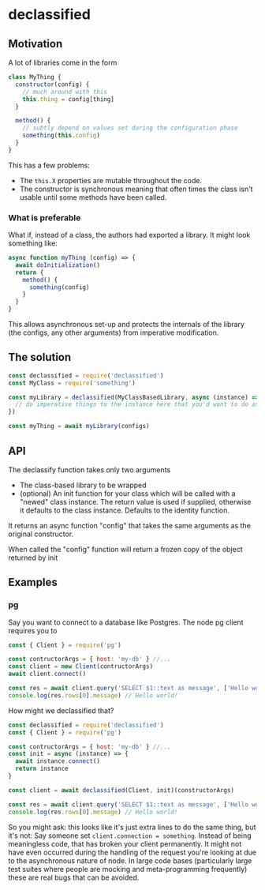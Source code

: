 # declassified
## Motivation
A lot of libraries come in the form
```js
class MyThing {
  constructor(config) {
    // much around with this
    this.thing = config[thing]
  }

  method() {
    // subtly depend on values set during the configuration phase
    something(this.config)
  }
}
```

This has a few problems:
- The `this.X` properties are mutable throughout the code.
- The constructor is synchronous meaning that often times the class isn't usable until some methods have been called.

### What is preferable
What if, instead of a class, the authors had exported a library.  It might look something like:
```js
async function myThing (config) => {
  await doInitialization()
  return {
    method() {
      something(config)
    }
  }
}
```

This allows asynchronous set-up and protects the internals of the library (the configs, any other arguments) from imperative modification.

## The solution
```js
const declassified = require('declassified')
const MyClass = require('something')

const myLibrary = declassified(MyClassBasedLibrary, async (instance) => {
  // do imperative things to the instance here that you'd want to do as part of the setup
})

const myThing = await myLibrary(configs)
```

## API
The declassify function takes only two arguments
- The class-based library to be wrapped
- (optional) An init function for your class which will be called with a "newed" class instance.  The return value is used if supplied, otherwise it defaults to the class instance. Defaults to the identity function.

It returns an async function "config" that takes the same arguments as the original constructor.

When called the "config" function will return a frozen copy of the object returned by init

## Examples
### pg
Say you want to connect to a database like Postgres.  The node pg client requires you to
```js
const { Client } = require('pg')

const contructorArgs = { host: 'my-db' } //...
const client = new Client(contructorArgs)
await client.connect()

const res = await client.query('SELECT $1::text as message', ['Hello world!'])
console.log(res.rows[0].message) // Hello world!
```

How might we declassified that?
```js
const declassified = require('declassified')
const { Client } = require('pg')

const contructorArgs = { host: 'my-db' } //...
const init = async (instance) => {
  await instance.connect()
  return instance
}

const client = await declassified(Client, init)(constructorArgs)

const res = await client.query('SELECT $1::text as message', ['Hello world!'])
console.log(res.rows[0].message) // Hello world!
```

So you might ask: this looks like it's just extra lines to do the same thing, but it's not:
Say someone set `client.connection = something`.  Instead of being meaningless code, that has broken your client permanently.  It might not have even occurred during the handling of the request you're looking at due to the asynchronous nature of node.  In large code bases (particularly large test suites where people are mocking and meta-programming frequently) these are real bugs that can be avoided.
